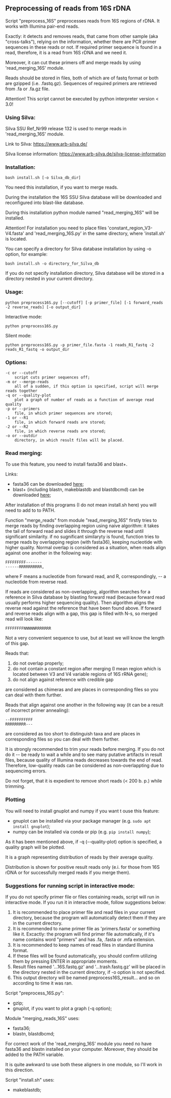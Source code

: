 ## Preprocessing of reads from 16S rDNA


Script "preprocess_16S" preprocesses reads from 16S regions of rDNA. It works with Illumina pair-end reads.

Exactly: it detects and removes reads, that came from other sample (aka "cross-talks"), relying on the information,
    whether there are PCR primer sequences in these reads or not. If required primer sequence is
    found in a read, therefore, it is a read from 16S rDNA and we need it.

Moreover, it can cut these primers off and merge reads by using 'read_merging_16S' module.

Reads should be stored in files, both of which are of fastq format or both are gzipped (i.e. .fastq.gz).
Sequences of required primers are retrieved from .fa or .fa.gz file.

Attention! This script cannot be executed by python interpreter version < 3.0!


### Using Silva:

Silva SSU Ref_Nr99 release 132 is used to merge reads in 'read_merging_16S' module.

Link to Silva: https://www.arb-silva.de/

Silva license information: https://www.arb-silva.de/silva-license-information


### Installation:
    
    bash install.sh [-o Silva_db_dir]

You need this installation, if you want to merge reads.

During the installation the 16S SSU Silva database will be downloaded and reconfigured into blast-like database.

During this installation python module named "read_merging_16S" will be installed. 

Attention! For installation you need to place files 'constant_region_V3-V4.fasta' and 'read_merging_16S.py' in the same directory, where 'install.sh' is located.

You can specify a directory for Silva database installation by using -o option, for example:

    bash install.sh -o directory_for_Silva_db

If you do not specify installation directory, Silva database will be stored in a directory nested in your current directory.

### Usage:

    python preprocess16S.py [--cutoff] [-p primer_file] [-1 forward_reads -2 reverse_reads] [-o output_dir]

Interactive mode:

    python preprocess16S.py

Silent mode:

    python preprocess16S.py -p primer_file.fasta -1 reads_R1_fastq -2 reads_R1_fastq -o output_dir

### Options:

    -c or --cutoff 
        script cuts primer sequences off;
    -m or --merge-reads
        all of a sudden, if this option is specified, script will merge reads together
    -q or --quality-plot
        plot a graph of number of reads as a function of average read quality
    -p or --primers
        file, in which primer sequences are stored;
    -1 or --R1
        file, in which forward reads are stored;
    -2 or --R2
        file, in which reverse reads are stored;
    -o or --outdir
        directory, in which result files will be placed.

### Read merging:

To use this feature, you need to install fasta36 and blast+.

Links:

- fasta36 can be downloaded [here](https://github.com/wrpearson/fasta36/releases/);
- blast+ (including blastn, makeblastdb and blastdbcmd) can be downloaded [here](https://blast.ncbi.nlm.nih.gov/Blast.cgi?PAGE_TYPE=BlastDocs&DOC_TYPE=Download);

After installation of this programs (I do not mean install.sh here) you will need to add to to PATH.

Function "merge_reads" from module "read_merging_16S" firstly tries to merge reads by finding overlapping region using naive algorithm:
    it takes the tail of forward read and slides it through the reverse read until significant similarity.
if no sugnificant similaryty is found, function tries to merge reads by overlapping region (with fasta36), 
    keeping nucleotide with higher quality. 
Normal overlap is considered as a situation, when reads align against one another in the following way:

    FFFFFFFFF-------
    ------RRRRRRRRRR,

where F means a nucleotide from forward read, and R, correspondingly, -- a nucleotide from reverse read.

If reads are considered as non-overlapping, algorithm searches for a reference in Silva database by blasting forward read (because forward read usually performs higher sequencing quality). Then algorithm aligns the reverse read against the reference that have been found above. If forward and reverse reads align with a gap, this gap is filled with N-s, so merged read will look like:

    FFFFFFFFNNNNNRRRRRRR

Not a very convenient sequence to use, but at least we will know the length of this gap.

Reads that: 

1) do not overlap properly;
2) do not contain a constant region after merging (I mean region which is located between V3 and V4 variable regions of 16S rRNA gene);
3) do not align against reference with credible gap

are considered as chimeras and are places in corresponding files so you can deal with them further.

Reads that align against one another in the following way (it can be a result of incorrect primer annealing):

    --FFFFFFFFFF
    RRRRRRRRR---

are considered as too short to distinguish taxa and are places in corresponding files so you can deal with them further.


It is strongly recommended to trim your reads before merging.
If you do not do it -- be ready to wait a while and to see many putative artifacts in result files, 
because quality of Illumina reads decreases towards the end of read. 
Therefore, low-quality reads can be considered as non-overlappting due to sequencimg errors.

Do not forget, that it is expedient to remove short reads (< 200 b. p.) while trimming.

### Plotting

You will need to install gnuplot and numpy if you want t ouse this feature:
- gnuplot can be installed via your package manager (e.g. `sudo apt install gnuplot`);
- numpy can be installed via conda or pip (e.g. `pip install numpy`);
 
As it has been mentioned above, if -q (--quality-plot) option is specified, a quality graph will be plotted.

It is a graph representing distribution of reads by their average quality.

Distribution is shown for positive result reads only (e.i. for those from 16S rDNA or for successfully merged reads if you merge them).

### Suggestions for running script in interactive mode:

If you do not specify primer file or files containing reads, script will run in interactive mode.
If you run it in interactive mode, follow suggestions below:
1) It is recommended to place primer file and read files in your current directory, because the program will automatically detect them
	if they are in the current directory.
2) It is recommended to name primer file as 'primers.fasta' or something like it.
    Excactly: the program will find primer file automatically, if it's name
    contains word "primers" and has .fa, .fasta or .mfa extension.
3) It is recommended to keep names of read files in standard Illumina format.
3) If these files will be found automatically, you should confirm utilizing them
    by pressing ENTER in appropriate moments.
4) Result files named '...16S.fastq.gz' and '...trash.fastq.gz' will be
    placed in the directory nested in the current directory, if -o option is not specified.
5) This output directory will be named preprocess16S_result... and so on according to time it was ran.


Script "preprocess_16S.py":
- gzip;
- gnuplot, if you want to plot a graph (-q option);

Module "merging_reads_16S" uses:
- fasta36;
- blastn, blastdbcmd;

For correct work of the 'read_merging_16S' module you need no have fasta36 and blastn installed on your computer.
Moreover, they should be added to the PATH variable.

It is quite awkward to use both these aligners in one module, so I'll work in this direction.

Script "install.sh" uses:
- makeblastdb;

